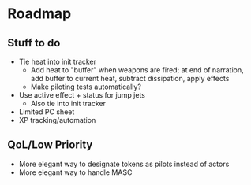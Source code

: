 # Roadmap

## Stuff to do

- Tie heat into init tracker
  - Add heat to "buffer" when weapons are fired; at end of narration, add buffer to current heat, subtract dissipation, apply effects
  - Make piloting tests automatically?
- Use active effect + status for jump jets
  - Also tie into init tracker
- Limited PC sheet
- XP tracking/automation

## QoL/Low Priority

- More elegant way to designate tokens as pilots instead of actors
- More elegant way to handle MASC
